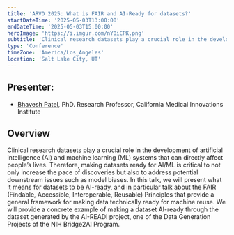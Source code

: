 ```yaml
---
title: 'ARVO 2025: What is FAIR and AI-Ready for datasets?'
startDateTime: '2025-05-03T13:00:00'
endDateTime: '2025-05-03T15:00:00'
heroImage: 'https://i.imgur.com/nY0iCPK.png'
subtitle: 'Clinical research datasets play a crucial role in the development of artificial intelligence (AI) and machine learning (ML) systems that can directly affect people’s lives.'
type: 'Conference'
timeZone: 'America/Los_Angeles'
location: 'Salt Lake City, UT'
---
```


## Presenter:

- [Bhavesh Patel](https://aireadi.org/team#Bhavesh-Patel), PhD. Research Professor, California Medical Innovations Institute

## Overview

Clinical research datasets play a crucial role in the development of artificial intelligence (AI) and machine learning (ML) systems that can directly affect people’s lives. Therefore, making datasets ready for AI/ML is critical to not only increase the pace of discoveries but also to address potential downstream issues such as model biases. In this talk, we will present what it means for datasets to be AI-ready, and in particular talk about the FAIR (Findable, Accessible, Interoperable, Reusable) Principles that provide a general framework for making data technically ready for machine reuse. We will provide a concrete example of making a dataset AI-ready through the dataset generated by the AI-READI project, one of the Data Generation Projects of the NIH Bridge2AI Program.
